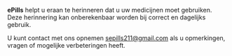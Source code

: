 **ePills** helpt u eraan te herinneren dat u uw medicijnen moet gebruiken. Deze herinnering kan onberekenbaar worden bij correct en dagelijks gebruik.


U kunt contact met ons opnemen <sepills211@gmail.com> als u opmerkingen, vragen of mogelijke verbeteringen heeft.
